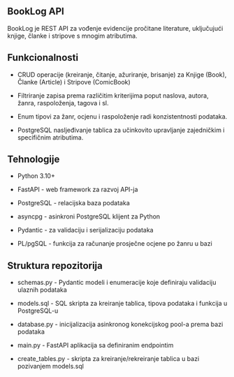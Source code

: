 BookLog API
-----------
BookLog je REST API za vođenje evidencije pročitane literature, uključujući knjige, članke i stripove s mnogim atributima.

Funkcionalnosti
---------------
- CRUD operacije (kreiranje, čitanje, ažuriranje, brisanje) za Knjige (Book), Članke (Article) i Stripove (ComicBook)

- Filtriranje zapisa prema različitim kriterijima poput naslova, autora, žanra, raspoloženja, tagova i sl.

- Enum tipovi za žanr, ocjenu i raspoloženje radi konzistentnosti podataka.

- PostgreSQL nasljeđivanje tablica za učinkovito upravljanje zajedničkim i specifičnim atributima.

Tehnologije
------------
- Python 3.10+

- FastAPI - web framework za razvoj API-ja

- PostgreSQL - relacijska baza podataka

- asyncpg - asinkroni PostgreSQL klijent za Python

- Pydantic - za validaciju i serijalizaciju podataka

- PL/pgSQL - funkcija za računanje prosječne ocjene po žanru u bazi

Struktura repozitorija
-------------------------
- schemas.py - Pydantic modeli i enumeracije koje definiraju validaciju ulaznih podataka

- models.sql - SQL skripta za kreiranje tablica, tipova podataka i funkcija u PostgreSQL-u

- database.py - inicijalizacija asinkronog konekcijskog pool-a prema bazi podataka

- main.py - FastAPI aplikacija sa definiranim endpointim

- create_tables.py - skripta za kreiranje/rekreiranje tablica u bazi pozivanjem models.sql

